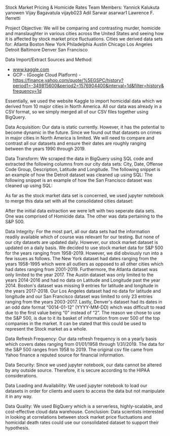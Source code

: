 Stock Market Pricing & Homicide Rates
Team Members:
Yannick Kalukuta
yanowen
Vijay Bagavatula
vijayb023
Adil Sarwar
asarwar1
Lawrence F.
lferretti
 
Project Objective: We will be comparing and contrasting murder, homicide and manslaughter in various cities across the United States and seeing how it is affected by stock market price fluctuations. 
Cities we derived data sets for: 
Atlanta
Boston
New York
Philadelphia
Austin
Chicago
Los Angeles
Detroit
Baltimore
Denver
San Francisco

Data Import/Extract Sources and Method: 
-	www.kaggle.com
-	GCP - (Google Cloud Platform)
-https://finance.yahoo.com/quote/%5EGSPC/history?period1=-349815600&period2=1576904400&interval=1d&filter=history&frequency=1d

Essentially, we used the website Kaggle to import homicidal data which we derived from 10 major cities in North America. All our data was already in a CSV format, so we simply merged all of our CSV files together using BigQuery. 

Data Acquisition: Our data is static currently. However, it has the potential to become dynamic in the future. Since we found out that datasets on crimes in major cities in North America is limited. We will need to compare and contrast all our datasets and ensure their dates are roughly ranging between the years 1990 through 2019.

Data Transform: We scraped the data in BigQuery using SQL code and extracted the following columns from our city data sets: City, Date, Offense Code Group, Description, Latitude and Longitude. The following snippet is an example of how the Detroit dataset was cleaned up using SQL:
The following snippet is an example of how the San Francisco dataset was cleaned up using SQL:


As far as the stock market data set is concerned, we used jupyter notebook to merge this data set with all the consolidated cities dataset:

After the initial data extraction we were left with two seperate data sets. One was comprised of Homicide data. The other was data pertaining to the S&P 500. 

Data Integrity: For the most part, all our data sets had the information readily available which of course was relevant for our testing. But none of our city datasets are updated daily. However, our stock market dataset is updated on a daily basis. We decided to use stock market data for S&P 500 for the years ranging from 1958-2019. However, we did obviously run into a few issues as follows. The New York dataset had dates ranging from the years 1958-1995 which were all outliers as opposed to all other cities which had dates ranging from 2001-2019. Furthermore, the Atlanta dataset was only limited to the year 2017. The Austin dataset was only limited to the years 2014-2016 and had no data on Latitude and Longitude past the year 2014. Boston's dataset was missing 9 entries for latitude and longitude in the years 2017-2018. Our Los Angeles dataset had no data for latitude and longitude and our San Francisco dataset was limited to only 23 entries ranging from the years 2003-2017. Lastly, Denver's dataset had its dates in an odd date format “0014-01-12” (YYYY-MM-DD) which was difficult to read due to the first value being “0” instead of “2”. The reason we chose to use the S&P 500, is due to it its basket of information from over 500 of the top companies in the market. It can be stated that this could  be used to represent the Stock market as a whole. 

Data Refresh Frequency: Our data refresh frequency is on a yearly basis which covers dates ranging from 01/01/1958 through 1/31/2019. The data for the S&P 500 ranges from 1958 to 2019. The original csv file came from Yahoo finance a reputed source for financial information. 

Data Security: Since we used jupyter notebook, our data cannot be altered by any outside source. Therefore, it is secure according to the HIPAA considerations. 

Data Loading and Availability: We used jupyter notebook to load our datasets in order for clients and users to access the data but not manipulate it in any way. 

Data Quality: We used BigQuery which is a serverless, highly-scalable, and cost-effective cloud data warehouse. 
Conclusion: Data scientists interested in looking at correlations between stock market price fluctuations and homicidal death rates could use our consolidated dataset to support their hypothesis. 


